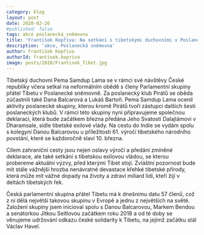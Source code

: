 ```yaml
---
category: blog
layout: post
date: 2020-02-26
#published: false
tags: akce poslanecká_sněmovna
title: 'František Kopřiva: Na setkání s tibetskými duchovními v Poslanecké sněmovně navážeme návštěvou dalajlámy v Indii'
description: 'akce, Poslanecká sněmovna'
author: František Kopřiva
authorId: frantisek.kopriva
image: posts/2020/Frantisek_Tibet.jpg
---
```


Tibetský duchovní Pema Samdup Lama se v rámci své návštěvy České republiky včera setkal na neformálním obědě s členy Parlamentní skupiny přátel Tibetu v Poslanecké sněmovně. Za poslanecký klub Pirátů se oběda zúčastnili také Dana Balcarová a Lukáš Bartoň. Pema Samdup Lama ocenil aktivity poslanecké skupiny, kterou kromě Pirátů tvoří zástupci dalších šesti poslaneckých klubů. V rámci této skupiny nyní připravujeme společnou deklaraci, která bude začátkem března předána Jeho Svatosti Dalajlámovi v Dharamsale, sídle tibetské exilové vlády. Na cestu do Indie se vydám spolu s kolegyní Danou Balcarovou u příležitosti 61. výročí tibetského národního povstání, které se každoročně slaví 10. března.

Cílem zahraniční cesty jsou nejen oslavy výročí a předání zmíněné deklarace, ale také setkání s tibetskou exilovou vládou, se kterou probereme aktuální výzvy, před kterými Tibet stojí. Zvláštní pozornost bude mít stále vážnější hrozba nenávratné devastace křehké tibetské přírody, která může mít vážné dopady na životy a zdraví miliard lidí, kteří žijí v deltách tibetských řek. 
 
Česká parlamentní skupina přátel Tibetu má k dnešnímu datu 57 členů, což z ní dělá největší takovou skupinu v Evropě a jednu z největších na světě. Založení skupiny jsem inicioval spolu s Danou Balcarovou, Markem Bendou a senátorkou Jitkou Seitlovou začátkem roku 2018 a od té doby se věnujeme udržování odkazu české solidarity k Tibetu, na jejímž začátku stál Václav Havel.  
